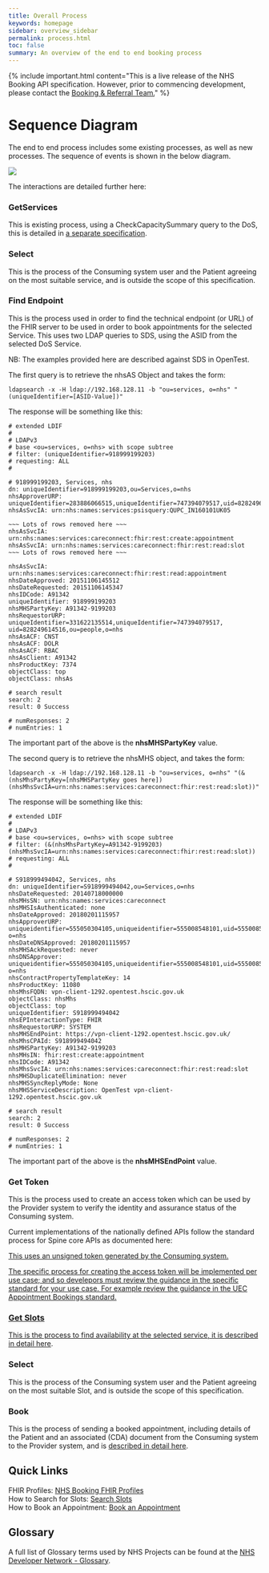 ```yaml
---
title: Overall Process
keywords: homepage
sidebar: overview_sidebar
permalink: process.html
toc: false
summary: An overview of the end to end booking process
---
```


{% include important.html content="This is a live release of the NHS Booking API specification. However, prior to commencing development, please contact the [Booking & Referral Team.](mailto:bookingandreferrals@nhs.net)" %}

# Sequence Diagram #

The end to end process includes some existing processes, as well as new processes. The sequence of events is shown in the below diagram.

<img src="images/UEC-Appointments/Sequence diagram - FHIR Scheduling - UEC.png">


The interactions are detailed further here:

### GetServices ###
This is existing process, using a CheckCapacitySummary query to the DoS, this is detailed in <a href='https://developer.nhs.uk/apis/dos-api/'>a separate specification</a>.

### Select ###
This is the process of the Consuming system user and the Patient agreeing on the most suitable service, and is outside the scope of this specification.

### Find Endpoint ###
This is the process used in order to find the technical endpoint (or URL) of the FHIR server to be used in order to book appointments for the selected Service.
This uses two LDAP queries to SDS, using the ASID from the selected DoS Service.

NB: The examples provided here are described against SDS in OpenTest.

The first query is to retrieve the nhsAS Object and takes the form:
```ldap
ldapsearch -x -H ldap://192.168.128.11 -b "ou=services, o=nhs" "(uniqueIdentifier=[ASID-Value])"
```

The response will be something like this:
```
# extended LDIF
#
# LDAPv3
# base <ou=services, o=nhs> with scope subtree
# filter: (uniqueIdentifier=918999199203)
# requesting: ALL
#

# 918999199203, Services, nhs
dn: uniqueIdentifier=918999199203,ou=Services,o=nhs
nhsApproverURP: uniqueIdentifier=283886066515,uniqueIdentifier=747394079517,uid=828249614516,ou=people,o=nhs
nhsAsSvcIA: urn:nhs:names:services:psisquery:QUPC_IN160101UK05

~~~ Lots of rows removed here ~~~
nhsAsSvcIA: urn:nhs:names:services:careconnect:fhir:rest:create:appointment
nhsAsSvcIA: urn:nhs:names:services:careconnect:fhir:rest:read:slot
~~~ Lots of rows removed here ~~~

nhsAsSvcIA: urn:nhs:names:services:careconnect:fhir:rest:read:appointment
nhsDateApproved: 20151106145512
nhsDateRequested: 20151106145347
nhsIDCode: A91342
uniqueIdentifier: 918999199203
nhsMHSPartyKey: A91342-9199203
nhsRequestorURP: uniqueIdentifier=331622135514,uniqueIdentifier=747394079517, uid=828249614516,ou=people,o=nhs
nhsAsACF: CNST
nhsAsACF: DOLR
nhsAsACF: RBAC
nhsAsClient: A91342
nhsProductKey: 7374
objectClass: top
objectClass: nhsAs

# search result
search: 2
result: 0 Success

# numResponses: 2
# numEntries: 1
```

The important part of the above is the **nhsMHSPartyKey** value.

The second query is to retrieve the nhsMHS object, and takes the form:
```ldap
ldapsearch -x -H ldap://192.168.128.11 -b "ou=services, o=nhs" "(&(nhsMhsPartyKey=[nhsMHSPartyKey goes here])(nhsMhsSvcIA=urn:nhs:names:services:careconnect:fhir:rest:read:slot))"
```

The response will be something like this:
```
# extended LDIF
#
# LDAPv3
# base <ou=services, o=nhs> with scope subtree
# filter: (&(nhsMhsPartyKey=A91342-9199203)(nhsMhsSvcIA=urn:nhs:names:services:careconnect:fhir:rest:read:slot))
# requesting: ALL
#

# S918999494042, Services, nhs
dn: uniqueIdentifier=S918999494042,ou=Services,o=nhs
nhsDateRequested: 20140718000000
nhsMHsSN: urn:nhs:names:services:careconnect
nhsMHSIsAuthenticated: none
nhsDateApproved: 20180201115957
nhsApproverURP: uniqueidentifier=555050304105,uniqueidentifier=555008548101,uid=555008545108,ou=people, o=nhs
nhsDateDNSApproved: 20180201115957
nhsMHSAckRequested: never
nhsDNSApprover: uniqueidentifier=555050304105,uniqueidentifier=555008548101,uid=555008545108,ou=people, o=nhs
nhsContractPropertyTemplateKey: 14
nhsProductKey: 11080
nhsMhsFQDN: vpn-client-1292.opentest.hscic.gov.uk
objectClass: nhsMhs
objectClass: top
uniqueIdentifier: S918999494042
nhsEPInteractionType: FHIR
nhsRequestorURP: SYSTEM
nhsMHSEndPoint: https://vpn-client-1292.opentest.hscic.gov.uk/
nhsMhsCPAId: S918999494042
nhsMHSPartyKey: A91342-9199203
nhsMHsIN: fhir:rest:create:appointment
nhsIDCode: A91342
nhsMhsSvcIA: urn:nhs:names:services:careconnect:fhir:rest:read:slot
nhsMHSDuplicateElimination: never
nhsMHSSyncReplyMode: None
nhsMHSServiceDescription: OpenTest vpn-client-1292.opentest.hscic.gov.uk

# search result
search: 2
result: 0 Success

# numResponses: 2
# numEntries: 1
```
The important part of the above is the **nhsMHSEndPoint** value.

### Get Token ###
This is the process used to create an access token which can be used by the Provider system to verify the identity and assurance status of the Consuming system.

Current implementations of the nationally defined APIs follow the standard process for Spine core APIs as documented here: 
<a href="https://developer.nhs.uk/apis/spine-core/security_jwt.html"> 
  
This uses an unsigned token generated by the Consuming system.  
  
The specific process for creating the access token will be implemented per use case; and so develepors must review the guidance in the specific standard for your use case.  For example review the guidance in the UEC Appointment Bookings standard. <a href="https://developer.nhs.uk/apis/uec-appointments/fs_authentication.html">

### Get Slots ###
This is the process to find availability at the selected service, it is <a href='search_free_slots.html'>described in detail here</a>.

### Select ###
This is the process of the Consuming system user and the Patient agreeing on the most suitable Slot, and is outside the scope of this specification.

### Book ###
This is the process of sending a booked appointment, including details of the Patient and an associated (CDA) document from the Consuming system to the Provider system, and is <a href='book_an_appointment.html'>described in detail here</a>.

## Quick Links ##

FHIR Profiles: <a href="resources_overview.html">NHS Booking FHIR Profiles</a><br/>
How to Search for Slots: <a href="search_slots.html">Search Slots</a><br/>
How to Book an Appointment: <a href="book_an_appointment.html">Book an Appointment</a>

## Glossary ##

A full list of Glossary terms used by NHS Projects can be found at the <a href="https://developer.nhs.uk/library/glossary/" target="_blank">NHS Developer Network - Glossary</a>.

